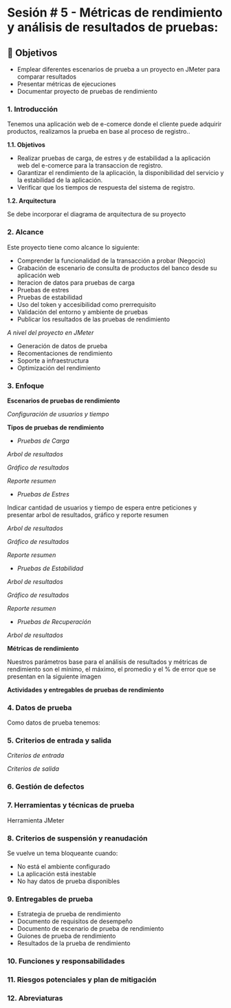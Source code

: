 # Sesión # 5 - Métricas de rendimiento y análisis de resultados de pruebas: 

## :dart: Objetivos

- Emplear diferentes escenarios de prueba a un proyecto en JMeter para comparar resultados
- Presentar métricas de ejecuciones
- Documentar proyecto de pruebas de rendimiento


### 1. Introducción

Tenemos una aplicación web de e-comerce donde el cliente puede adquirir productos, realizamos la prueba en base al proceso de registro..

**1.1. Objetivos**

* Realizar pruebas de carga, de estres y de estabilidad a la aplicación web del e-comerce para la transaccion de registro.
* Garantizar el rendimiento de la aplicación, la disponibilidad del servicio y la estabilidad de la aplicación.
* Verificar que los tiempos de respuesta del sistema de registro.


**1.2. Arquitectura**

Se debe incorporar el diagrama de arquitectura de su proyecto


### 2. Alcance

Este proyecto tiene como alcance lo siguiente:

* Comprender la funcionalidad de la transacción a probar (Negocio)
* Grabación de escenario de consulta de productos del banco desde su aplicación web
* Iteracion de datos para pruebas de carga
* Pruebas de estres
* Pruebas de estabilidad
* Uso del token y accesibilidad como prerrequisito
* Validación del entorno y ambiente de pruebas 
* Publicar los resultados de las pruebas de rendimiento

*A nivel del proyecto en JMeter*

* Generación de datos de prueba
* Recomentaciones de rendimiento
* Soporte a infraestructura
* Optimización del rendimiento

### 3. Enfoque

**Escenarios de pruebas de rendimiento**


*Configuración de usuarios y tiempo*



**Tipos de pruebas de rendimiento**

- *Pruebas de Carga*


*Arbol de resultados*

*Gráfico de resultados*

*Reporte resumen*


- *Pruebas de Estres*

Indicar cantidad de usuarios y tiempo de espera entre peticiones y presentar arbol de resultados, gráfico y reporte resumen

*Arbol de resultados*

*Gráfico de resultados*

*Reporte resumen*


- *Pruebas de Estabilidad*


*Arbol de resultados*

*Gráfico de resultados*

*Reporte resumen*



- *Pruebas de Recuperación*



*Arbol de resultados*



**Métricas de rendimiento**

Nuestros parámetros base para el análisis de resultados y métricas de rendimiento son el mínimo, el máximo, el promedio y el % de error que se presentan en la siguiente imagen



**Actividades y entregables de pruebas de rendimiento**



### 4. Datos de prueba

Como datos de prueba tenemos:


### 5. Criterios de entrada y salida

*Criterios de entrada*



*Criterios de salida*



### 6. Gestión de defectos


### 7. Herramientas y técnicas de prueba

Herramienta JMeter

### 8. Criterios de suspensión y reanudación

Se vuelve un tema bloqueante cuando:

- No está el ambiente configurado
- La aplicación está inestable
- No hay datos de prueba disponibles

### 9. Entregables de prueba

- Estrategia de prueba de rendimiento
- Documento de requisitos de desempeño
- Documento de escenario de prueba de rendimiento
- Guiones de prueba de rendimiento
- Resultados de la prueba de rendimiento


### 10. Funciones y responsabilidades



### 11. Riesgos potenciales y plan de mitigación


### 12. Abreviaturas

